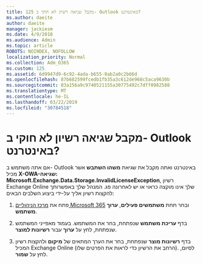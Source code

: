 ```yaml
---
title: 125 מקבל שגיאה רשיון לא חוקי ב- Outlook באינטרנט?
ms.author: daeite
author: daeite
manager: jackiesm
ms.date: 4/9/2018
ms.audience: Admin
ms.topic: article
ROBOTS: NOINDEX, NOFOLLOW
localization_priority: Normal
ms.collection: Adm_O365
ms.custom: 125
ms.assetid: 6d9947d9-6c92-4ada-b655-8ab2a0c2b66d
ms.openlocfilehash: 87b682599fcedb1fb35a3c612de968c5aca9630b
ms.sourcegitcommit: 03a156a9c9740521155a30775492c7dff0982588
ms.translationtype: MT
ms.contentlocale: he-IL
ms.lasthandoff: 03/22/2019
ms.locfileid: "30784518"
---
```

# <a name="getting-an-invalid-license-error-in-outlook-on-the-web"></a>מקבל שגיאה רשיון לא חוקי ב- Outlook באינטרנט?

אם אתה משתמש ב- Outlook באינטרנט ואתה מקבל את שגיאת **משהו השתבש** אשר מכיל **X-OWA-שגיאה: Microsoft.Exchange.Data.Storage.InvalidLicenseException**, רשיון Exchange Online שלך אינו מוקצה כראוי או יש לאחרונה פג. המנהל שלך באפשרותך להקצות רשיון אליך על-ידי ביצוע השלבים הבאים:
  
1. פתח את [מרכז הניהוליים Microsoft 365](https://portal.office.com/adminportal/home#/homepage) ובחר תחת **משתמשים פעילים**, **ערוך משתמש**.
    
2. בדף **עריכת משתמש** שנפתחת, בחר את המשתמש. בעמוד מאפייני המשתמש שנפתחת, לחץ על **ערוך** עבור **רשיונות למוצר**.
    
3. בדף **רשיונות מוצר** שנפתחת, בחר את הערך המתאים של **מיקום** ולהקצות רשיון המכיל Exchange Online (הרחב את הרשיון כדי לראות את הפרטים שלו). לסיום, לחץ על **שמור**.
    

